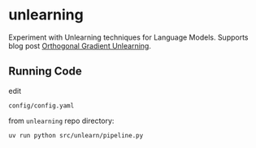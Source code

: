 # unlearning

Experiment with Unlearning techniques for Language Models. 
Supports blog post [Orthogonal Gradient Unlearning](https://mrcartoonology.github.io/jekyll/update/2025/04/28/supercal_second_experiments.html).

## Running Code
edit 
```
config/config.yaml
```
from `unlearning` repo directory:
```
uv run python src/unlearn/pipeline.py
```
  

